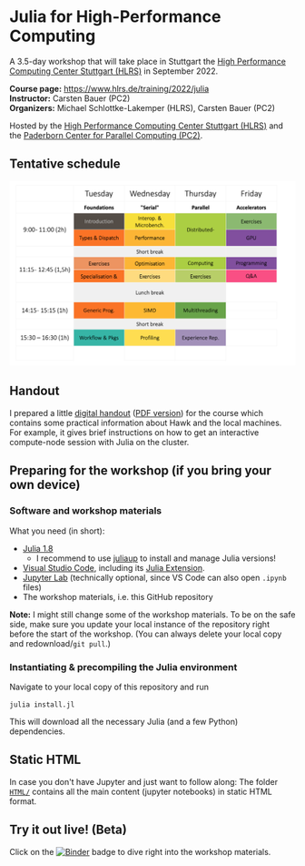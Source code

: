 # Julia for High-Performance Computing

A 3.5-day workshop that will take place in Stuttgart the [High Performance Computing Center Stuttgart (HLRS)](https://www.hlrs.de/) in September 2022.

**Course page:** https://www.hlrs.de/training/2022/julia   
**Instructor:** Carsten Bauer (PC2)   
**Organizers:** Michael Schlottke-Lakemper (HLRS), Carsten Bauer (PC2)

Hosted by the [High Performance Computing Center Stuttgart (HLRS)](https://www.hlrs.de/) and the [Paderborn Center for Parallel Computing (PC2)](https://pc2.uni-paderborn.de/).

## Tentative schedule

<a href="https://github.com/carstenbauer/JuliaHLRS22/raw/main/orga/schedule/schedule.pdf"><img src="https://github.com/carstenbauer/JuliaHLRS22/raw/main/orga/schedule/schedule.png" width=720px></a>

## Handout

I prepared a little [digital handout](https://github.com/carstenbauer/JuliaHLRS22/blob/main/orga/handout/handout.md) ([PDF version](https://github.com/carstenbauer/JuliaHLRS22/blob/main/orga/handout/handout.pdf)) for the course which contains some practical information about Hawk and the local machines. For example, it gives brief instructions on how to get an interactive compute-node session with Julia on the cluster.

## Preparing for the workshop (if you bring your own device)

### Software and workshop materials

What you need (in short):
  * [Julia 1.8](https://julialang.org/)
    * I recommend to use [juliaup](https://github.com/JuliaLang/juliaup) to install and manage Julia versions!
  * [Visual Studio Code](https://code.visualstudio.com/), including its [Julia Extension](https://www.julia-vscode.org/).
  * [Jupyter Lab](https://jupyter.org/) (technically optional, since VS Code can also open `.ipynb` files)
  * The workshop materials, i.e. this GitHub repository

**Note:** I might still change some of the workshop materials. To be on the safe side, make sure you update your local instance of the repository right before the start of the workshop. (You can always delete your local copy and redownload/`git pull`.)

### Instantiating & precompiling the Julia environment

Navigate to your local copy of this repository and run

```
julia install.jl
```

This will download all the necessary Julia (and a few Python) dependencies.

## Static HTML

In case you don't have Jupyter and just want to follow along: The folder [`HTML/`](https://github.com/carstenbauer/JuliaHLRS22/tree/main/HTML) contains all the main content (jupyter notebooks) in static HTML format.

## Try it out live! (Beta)

Click on the [![Binder](https://mybinder.org/badge_logo.svg)](https://mybinder.org/v2/gh/carstenbauer/JuliaHLRS22-binder/main?urlpath=git-pull%3Frepo%3Dhttps%253A%252F%252Fgithub.com%252Fcarstenbauer%252FJuliaHLRS22%26urlpath%3Dtree%252FJuliaHLRS22%252F%26branch%3Dmain) badge to dive right into the workshop materials.
